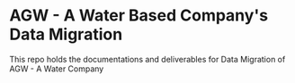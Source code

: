 # AGW - A Water Based Company's Data Migration
This repo holds the documentations and deliverables for Data Migration of AGW - A Water Company

